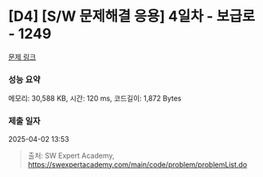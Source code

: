 # [D4] [S/W 문제해결 응용] 4일차 - 보급로 - 1249 

[문제 링크](https://swexpertacademy.com/main/code/problem/problemDetail.do?contestProbId=AV15QRX6APsCFAYD) 

### 성능 요약

메모리: 30,588 KB, 시간: 120 ms, 코드길이: 1,872 Bytes

### 제출 일자

2025-04-02 13:53



> 출처: SW Expert Academy, https://swexpertacademy.com/main/code/problem/problemList.do